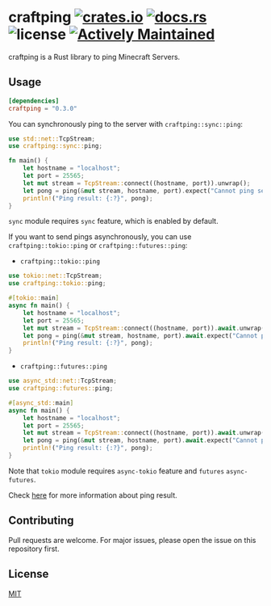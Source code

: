 # craftping [![crates.io](https://img.shields.io/crates/v/craftping.svg)](https://crates.io/crates/craftping) [![docs.rs](https://docs.rs/craftping/badge.svg)](https://docs.rs/craftping) ![license](https://img.shields.io/github/license/kiwiyou/craftping.svg) [![Actively Maintained](https://img.shields.io/badge/Maintenance%20Level-Actively%20Maintained-green.svg)](https://github.com/kiwiyou/craftping)

craftping is a Rust library to ping Minecraft Servers.

## Usage

```toml
[dependencies]
craftping = "0.3.0"
```

You can synchronously ping to the server with `craftping::sync::ping`:

```rust
use std::net::TcpStream;
use craftping::sync::ping;

fn main() {
    let hostname = "localhost";
    let port = 25565;
    let mut stream = TcpStream::connect((hostname, port)).unwrap();
    let pong = ping(&mut stream, hostname, port).expect("Cannot ping server");
    println!("Ping result: {:?}", pong);
}
```

`sync` module requires `sync` feature, which is enabled by default.

If you want to send pings asynchronously, you can use `craftping::tokio::ping` or `craftping::futures::ping`:

- `craftping::tokio::ping`

```rust
use tokio::net::TcpStream;
use craftping::tokio::ping;

#[tokio::main]
async fn main() {
    let hostname = "localhost";
    let port = 25565;
    let mut stream = TcpStream::connect((hostname, port)).await.unwrap();
    let pong = ping(&mut stream, hostname, port).await.expect("Cannot ping server");
    println!("Ping result: {:?}", pong);
}
```

- `craftping::futures::ping`

```rust
use async_std::net::TcpStream;
use craftping::futures::ping;

#[async_std::main]
async fn main() {
    let hostname = "localhost";
    let port = 25565;
    let mut stream = TcpStream::connect((hostname, port)).await.unwrap();
    let pong = ping(&mut stream, hostname, port).await.expect("Cannot ping server");
    println!("Ping result: {:?}", pong);
}
```

Note that `tokio` module requires `async-tokio` feature and `futures` `async-futures`.

Check [here](https://wiki.vg/Server_List_Ping#Response) for more information about ping result.

## Contributing

Pull requests are welcome. For major issues, please open the issue on this repository first.

## License

[MIT](https://choosealicense.com/licenses/mit/)

